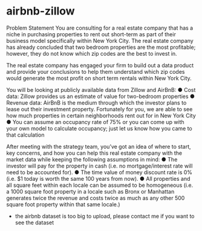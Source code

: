 # airbnb-zillow

Problem Statement
You are consulting for a real estate company that has a niche in purchasing properties to rent out short-term as part of their 
business model specifically within New York City.  The real estate company has already concluded that two bedroom properties 
are the most profitable; however, they do not know which zip codes are the best to invest in.    

The real estate company has engaged your firm to build out a data product and provide your conclusions to help them understand
which zip codes would generate the most profit on short term rentals within New York City.

You will be looking at publicly available data from Zillow and AirBnB:
●	Cost data: Zillow provides us an estimate of value for two-bedroom properties
●	Revenue data: AirBnB is the medium through which the investor plans to lease out their investment property. Fortunately for 
you, we are able to see how much properties in certain neighborhoods rent out for in New York City
●	You can assume an occupancy rate of 75% or you can come up with your own model to calculate occupancy; just let us know how 
you came to that calculation  

After meeting with the strategy team, you’ve got an idea of where to start, key concerns, and how you can help this real estate
company with the market data while keeping the following assumptions in mind:
●	The investor will pay for the property in cash (i.e. no mortgage/interest rate will need to be accounted for).
●	The time value of money discount rate is 0% (i.e. $1 today is worth the same 100 years from now).
●	All properties and all square feet within each locale can be assumed to be homogeneous (i.e. a 1000 square foot property in 
a locale such as Bronx or Manhattan generates twice the revenue and costs twice as much as any other 500 square foot property 
within that same locale.)


* the airbnb dataset is too big to upload, please contact me if you want to see the dataset

